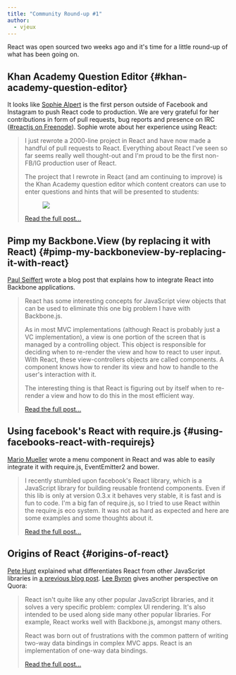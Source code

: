 ```yaml
---
title: "Community Round-up #1"
author:
  - vjeux
---
```


React was open sourced two weeks ago and it's time for a little round-up of what has been going on.

## Khan Academy Question Editor {#khan-academy-question-editor}

It looks like [Sophie Alpert](http://sophiebits.com/) is the first person outside of Facebook and Instagram to push React code to production. We are very grateful for her contributions in form of pull requests, bug reports and presence on IRC ([#reactjs on Freenode](irc://chat.freenode.net/reactjs)). Sophie wrote about her experience using React:

> I just rewrote a 2000-line project in React and have now made a handful of pull requests to React. Everything about React I've seen so far seems really well thought-out and I'm proud to be the first non-FB/IG production user of React.
> 
> The project that I rewrote in React (and am continuing to improve) is the Khan Academy question editor which content creators can use to enter questions and hints that will be presented to students: <figure>[![](../images/blog/khan-academy-editor.png)](http://sophiebits.com/2013/06/09/using-react-to-speed-up-khan-academy.html)</figure>
> 
> [Read the full post...](http://sophiebits.com/2013/06/09/using-react-to-speed-up-khan-academy.html)

## Pimp my Backbone.View (by replacing it with React) {#pimp-my-backboneview-by-replacing-it-with-react}

[Paul Seiffert](https://blog.mayflower.de/) wrote a blog post that explains how to integrate React into Backbone applications.

> React has some interesting concepts for JavaScript view objects that can be used to eliminate this one big problem I have with Backbone.js.
> 
> As in most MVC implementations (although React is probably just a VC implementation), a view is one portion of the screen that is managed by a controlling object. This object is responsible for deciding when to re-render the view and how to react to user input. With React, these view-controllers objects are called components. A component knows how to render its view and how to handle to the user's interaction with it.
> 
> The interesting thing is that React is figuring out by itself when to re-render a view and how to do this in the most efficient way.
> 
> [Read the full post...](https://blog.mayflower.de/3937-Backbone-React.html)

## Using facebook's React with require.js {#using-facebooks-react-with-requirejs}

[Mario Mueller](http://blog.xenji.com/) wrote a menu component in React and was able to easily integrate it with require.js, EventEmitter2 and bower.

> I recently stumbled upon facebook's React library, which is a JavaScript library for building reusable frontend components. Even if this lib is only at version 0.3.x it behaves very stable, it is fast and is fun to code. I'm a big fan of require.js, so I tried to use React within the require.js eco system. It was not as hard as expected and here are some examples and some thoughts about it.
> 
> [Read the full post...](http://blog.xenji.com/2013/06/facebooks-react-require-js.html)

## Origins of React {#origins-of-react}

[Pete Hunt](http://www.petehunt.net/blog/) explained what differentiates React from other JavaScript libraries in [a previous blog post](/blog/2013/06/05/why-react.html). [Lee Byron](http://leebyron.com/) gives another perspective on Quora:

> React isn't quite like any other popular JavaScript libraries, and it solves a very specific problem: complex UI rendering. It's also intended to be used along side many other popular libraries. For example, React works well with Backbone.js, amongst many others.
> 
> React was born out of frustrations with the common pattern of writing two-way data bindings in complex MVC apps. React is an implementation of one-way data bindings.
> 
> [Read the full post...](https://www.quora.com/React-JS-Library/How-is-Facebooks-React-JavaScript-library/answer/Lee-Byron?srid=3DcX)
